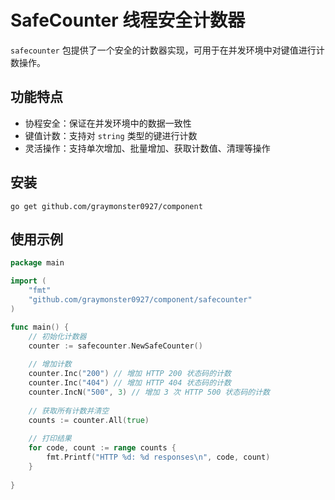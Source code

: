 # SafeCounter 线程安全计数器

`safecounter` 包提供了一个安全的计数器实现，可用于在并发环境中对键值进行计数操作。

## 功能特点

- 协程安全：保证在并发环境中的数据一致性
- 键值计数：支持对 `string` 类型的键进行计数
- 灵活操作：支持单次增加、批量增加、获取计数值、清理等操作

## 安装


```
go get github.com/graymonster0927/component
```

## 使用示例


```go
package main

import (
    "fmt"
    "github.com/graymonster0927/component/safecounter"
)

func main() {
    // 初始化计数器
    counter := safecounter.NewSafeCounter()
    
    // 增加计数
    counter.Inc("200") // 增加 HTTP 200 状态码的计数
    counter.Inc("404") // 增加 HTTP 404 状态码的计数
    counter.IncN("500", 3) // 增加 3 次 HTTP 500 状态码的计数
    
    // 获取所有计数并清空
    counts := counter.All(true)
    
    // 打印结果
    for code, count := range counts {
        fmt.Printf("HTTP %d: %d responses\n", code, count)
    }
    
}
```
